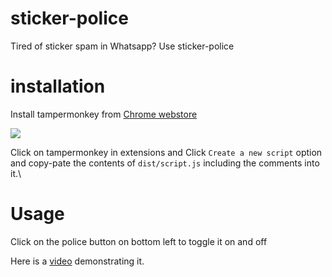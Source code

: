 # sticker-police
Tired of sticker spam in Whatsapp? Use sticker-police
# installation
Install tampermonkey from [Chrome webstore](https://chrome.google.com/webstore/detail/tampermonkey/dhdgffkkebhmkfjojejmpbldmpobfkfo?hl=en)

![](https://images-ext-2.discordapp.net/external/jHdnjCrg5KrEzBIQorceHcngN9e1SLa1OSs3I3PXzHk/https/i.imgur.com/nsP210Fh.jpg)

Click on tampermonkey in extensions and Click `Create a new script` option and copy-pate the contents of `dist/script.js` including the comments into it.\\
# Usage
Click on the police button on bottom left to toggle it on and off

Here is a [video](https://youtu.be/6jFc_FzuYfg) demonstrating it.
